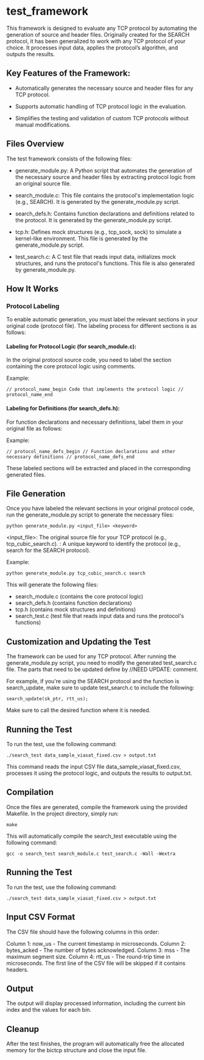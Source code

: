 # test_framework

This framework is designed to evaluate any TCP protocol by automating the generation of source and header files. Originally created for the SEARCH protocol, it has been generalized to work with any TCP protocol of your choice. It processes input data, applies the protocol’s algorithm, and outputs the results.

## Key Features of the Framework:

- Automatically generates the necessary source and header files for any TCP protocol.

- Supports automatic handling of TCP protocol logic in the evaluation.

- Simplifies the testing and validation of custom TCP protocols without manual modifications.


## Files Overview
The test framework consists of the following files:

- generate_module.py: A Python script that automates the generation of the necessary source and header files by extracting protocol logic from an original source file.

- search_module.c: This file contains the protocol's implementation logic (e.g., SEARCH). It is generated by the generate_module.py script.

- search_defs.h: Contains function declarations and definitions related to the protocol. It is generated by the generate_module.py script.

- tcp.h: Defines mock structures (e.g., tcp_sock, sock) to simulate a kernel-like environment. This file is generated by the generate_module.py script.

- test_search.c: A C test file that reads input data, initializes mock structures, and runs the protocol's functions. This file is also generated by generate_module.py.

## How It Works

### Protocol Labeling

To enable automatic generation, you must label the relevant sections in your original code (protocol file). The labeling process for different sections is as follows:

#### Labeling for Protocol Logic (for search_module.c):

In the original protocol source code, you need to label the section containing the core protocol logic using comments.

Example:

`// protocol_name_begin
  Code that implements the protocol logic
// protocol_name_end`

#### Labeling for Definitions (for search_defs.h):

For function declarations and necessary definitions, label them in your original file as follows:

Example:

`// protocol_name_defs_begin
// Function declarations and other necessary definitions
// protocol_name_defs_end`

These labeled sections will be extracted and placed in the corresponding generated files.


## File Generation

Once you have labeled the relevant sections in your original protocol code, run the generate_module.py script to generate the necessary files:


`python generate_module.py <input_file> <keyword>`

<input_file>: The original source file for your TCP protocol (e.g., tcp_cubic_search.c).
<keyword>: A unique keyword to identify the protocol (e.g., search for the SEARCH protocol).

Example:

`python generate_module.py tcp_cubic_search.c search`

This will generate the following files:

- search_module.c (contains the core protocol logic)
- search_defs.h (contains function declarations)
- tcp.h (contains mock structures and definitions)
- search_test.c (test file that reads input data and runs the protocol's functions)

## Customization and Updating the Test

The framework can be used for any TCP protocol. After running the generate_module.py script, you need to modify the generated test_search.c file. The parts that need to be updated define by //NEED UPDATE: comment.

For example, if you're using the SEARCH protocol and the function is search_update, make sure to update test_search.c to include the following:

`search_update(sk_ptr, rtt_us);`

Make sure to call the desired function where it is needed.

## Running the Test
To run the test, use the following command:

`./search_test data_sample_viasat_fixed.csv > output.txt`

This command reads the input CSV file data_sample_viasat_fixed.csv, processes it using the protocol logic, and outputs the results to output.txt.

## Compilation

Once the files are generated, compile the framework using the provided Makefile. In the project directory, simply run:

`make`

This will automatically compile the search_test executable using the following command:

`gcc -o search_test search_module.c test_search.c -Wall -Wextra`

## Running the Test

To run the test, use the following command:

`./search_test data_sample_viasat_fixed.csv > output.txt`

## Input CSV Format
The CSV file should have the following columns in this order:

Column 1: now_us - The current timestamp in microseconds.
Column 2: bytes_acked - The number of bytes acknowledged.
Column 3: mss - The maximum segment size.
Column 4: rtt_us - The round-trip time in microseconds.
The first line of the CSV file will be skipped if it contains headers.

## Output
The output will display processed information, including the current bin index and the values for each bin.

## Cleanup
After the test finishes, the program will automatically free the allocated memory for the bictcp structure and close the input file.




